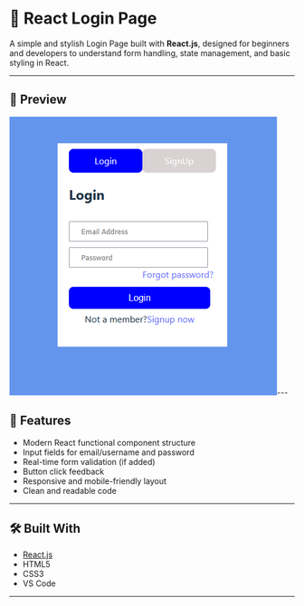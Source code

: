 # 🔐 React Login Page

A simple and stylish Login Page built with **React.js**, designed for beginners and developers to understand form handling, state management, and basic styling in React.

---

## 📸 Preview

![alt text](image-1.png)---

## 🚀 Features

- Modern React functional component structure
- Input fields for email/username and password
- Real-time form validation (if added)
- Button click feedback
- Responsive and mobile-friendly layout
- Clean and readable code

---

## 🛠️ Built With

- [React.js](https://reactjs.org/)
- HTML5
- CSS3
- VS Code

---



